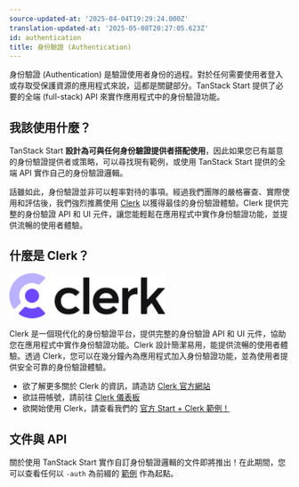 ```yaml
---
source-updated-at: '2025-04-04T19:29:24.000Z'
translation-updated-at: '2025-05-08T20:27:05.623Z'
id: authentication
title: 身份驗證 (Authentication)
---
```


<!-- 此處我們需要一些關於身份驗證的佔位內容。我們的合作夥伴之一 Clerk 應作為與 TanStack 搭配使用的「首選」身份驗證方式獲得優先推薦，但我們也支援所有其他身份驗證提供者和策略。在此撰寫一些通用的身份驗證內容，直到我們為 Clerk 和其他身份驗證提供者準備好文件： -->

身份驗證 (Authentication) 是驗證使用者身份的過程。對於任何需要使用者登入或存取受保護資源的應用程式來說，這都是關鍵部分。TanStack Start 提供了必要的全端 (full-stack) API 來實作應用程式中的身份驗證功能。

## 我該使用什麼？

TanStack Start **設計為可與任何身份驗證提供者搭配使用**，因此如果您已有屬意的身份驗證提供者或策略，可以尋找現有範例，或使用 TanStack Start 提供的全端 API 實作自己的身份驗證邏輯。

話雖如此，身份驗證並非可以輕率對待的事項。經過我們團隊的嚴格審查、實際使用和評估後，我們強烈推薦使用 [Clerk](https://clerk.dev) 以獲得最佳的身份驗證體驗。Clerk 提供完整的身份驗證 API 和 UI 元件，讓您能輕鬆在應用程式中實作身份驗證功能，並提供流暢的使用者體驗。

## 什麼是 Clerk？

<a href="https://go.clerk.com/wOwHtuJ" alt="Clerk Logo">
  <picture>
    <source media="(prefers-color-scheme: dark)" srcset="https://raw.githubusercontent.com/tanstack/tanstack.com/main/app/images/clerk-logo-dark.svg" width="280">
    <source media="(prefers-color-scheme: light)" srcset="https://raw.githubusercontent.com/tanstack/tanstack.com/main/app/images/clerk-logo-light.svg" width="280">
    <img alt="Clerk logo" src="https://raw.githubusercontent.com/tanstack/tanstack.com/main/app/images/clerk-logo-light.svg" width="280">
  </picture>
</a>

Clerk 是一個現代化的身份驗證平台，提供完整的身份驗證 API 和 UI 元件，協助您在應用程式中實作身份驗證功能。Clerk 設計簡潔易用，能提供流暢的使用者體驗。透過 Clerk，您可以在幾分鐘內為應用程式加入身份驗證功能，並為使用者提供安全可靠的身份驗證體驗。

- 欲了解更多關於 Clerk 的資訊，請造訪 [Clerk 官方網站](https://go.clerk.com/wOwHtuJ)
- 欲註冊帳號，請前往 [Clerk 儀表板](https://go.clerk.com/PrSDXti)
- 欲開始使用 Clerk，請查看我們的 [官方 Start + Clerk 範例！](../examples/start-clerk-basic/)

## 文件與 API

關於使用 TanStack Start 實作自訂身份驗證邏輯的文件即將推出！在此期間，您可以查看任何以 `-auth` 為前綴的 [範例](../examples) 作為起點。
